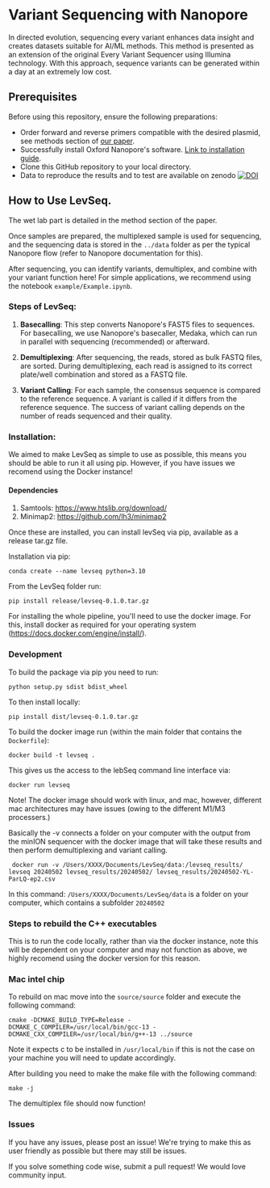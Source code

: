 # Variant Sequencing with Nanopore

In directed evolution, sequencing every variant enhances data insight and creates datasets suitable for AI/ML methods. This method is presented as an extension of the original Every Variant Sequencer using Illumina technology. With this approach, sequence variants can be generated within a day at an extremely low cost.

## Prerequisites

Before using this repository, ensure the following preparations:

- Order forward and reverse primers compatible with the desired plasmid, see methods section of [our paper](http://biorxiv.org/cgi/content/short/2024.09.04.611255v1?rss=1).
- Successfully install Oxford Nanopore's software. [Link to installation guide](https://nanoporetech.com/).
- Clone this GitHub repository to your local directory.
- Data to reproduce the results and to test are available on zenodo [![DOI](https://zenodo.org/badge/DOI/10.5281/zenodo.13694463.svg)](https://doi.org/10.5281/zenodo.13694463)

## How to Use LevSeq.

The wet lab part is detailed in the method section of the paper. 

Once samples are prepared, the multiplexed sample is used for sequencing, and the sequencing data is stored in the `../data` folder as per the typical Nanopore flow (refer to Nanopore documentation for this).

After sequencing, you can identify variants, demultiplex, and combine with your variant function here! For simple applications, we recommend using the notebook `example/Example.ipynb`.

### Steps of LevSeq:

1. **Basecalling**: This step converts Nanopore's FAST5 files to sequences. For basecalling, we use Nanopore's basecaller, Medaka, which can run in parallel with sequencing (recommended) or afterward.

2. **Demultiplexing**: After sequencing, the reads, stored as bulk FASTQ files, are sorted. During demultiplexing, each read is assigned to its correct plate/well combination and stored as a FASTQ file.

3. **Variant Calling**: For each sample, the consensus sequence is compared to the reference sequence. A variant is called if it differs from the reference sequence. The success of variant calling depends on the number of reads sequenced and their quality.


### Installation:

We aimed to make LevSeq as simple to use as possible, this means you should be able to run it all using pip. However, if you have issues we recomend using the Docker instance!

#### Dependencies 

1. Samtools: https://www.htslib.org/download/ 
2. Minimap2: https://github.com/lh3/minimap2

Once these are installed, you can install levSeq via pip, available as a release tar.gz file.

Installation via pip:

```
conda create --name levseq python=3.10
```
From the LevSeq folder run:
```
pip install release/levseq-0.1.0.tar.gz
```

For installing the whole pipeline, you'll need to use the docker image. For this, install docker as required for your 
operating system (https://docs.docker.com/engine/install/).

### Development

To build the package via pip you need to run:
```
python setup.py sdist bdist_wheel
```

To then install locally:
```
pip install dist/levseq-0.1.0.tar.gz
```

To build the docker image run (within the main folder that contains the `Dockerfile`):

```
docker build -t levseq .
```

This gives us the access to the lebSeq command line interface via:

```
docker run levseq
```
Note! The docker image should work with linux, and mac, however, different mac architectures may have issues (owing to the different M1/M3 processers.)

Basically the -v connects a folder on your computer with the output from the minION sequencer with the docker image that will take these results and then perform 
demultiplexing and variant calling.

```
 docker run -v /Users/XXXX/Documents/LevSeq/data:/levseq_results/ levseq 20240502 levseq_results/20240502/ levseq_results/20240502-YL-ParLQ-ep2.csv
```

In this command: `/Users/XXXX/Documents/LevSeq/data` is a folder on your computer, which contains a subfolder `20240502` 

### Steps to rebuild the C++ executables

This is to run the code locally, rather than via the docker instance, note this will be dependent on your computer and may not 
function as above, we highly recomend using the docker version for this reason.

### Mac intel chip
To rebuild on mac move into the `source/source` folder and execute the following command:

```
cmake -DCMAKE_BUILD_TYPE=Release -DCMAKE_C_COMPILER=/usr/local/bin/gcc-13 -DCMAKE_CXX_COMPILER=/usr/local/bin/g++-13 ../source
```

Note it expects c to be installed in `/usr/local/bin` if this is not the case on your machine you will need to update 
accordingly. 

After building you need to make the make file with the following command:

```
make -j
```

The demultiplex file should now function!

### Issues

If you have any issues, please post an issue! We're trying to make this as user friendly as possible but there may still be issues. 

If you solve something code wise, submit a pull request! We would love community input.